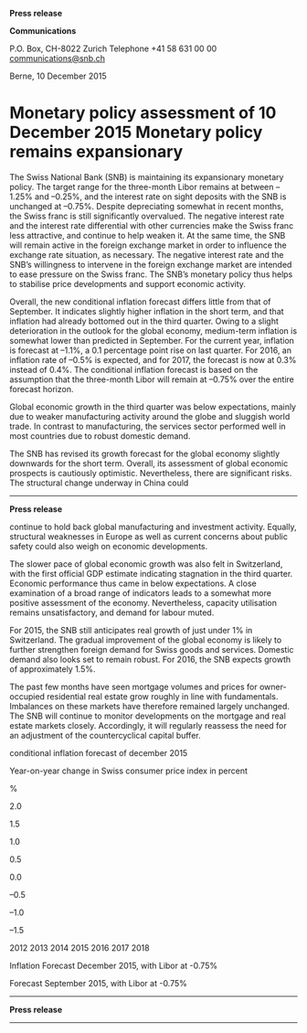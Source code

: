 **Press release**

**Communications**

P.O. Box, CH-8022 Zurich
Telephone +41 58 631 00 00
communications@snb.ch

Berne, 10 December 2015

# Monetary policy assessment of 10 December 2015 Monetary policy remains expansionary

The Swiss National Bank (SNB) is maintaining its expansionary monetary policy. The target
range for the three-month Libor remains at between –1.25% and –0.25%, and the interest rate
on sight deposits with the SNB is unchanged at –0.75%. Despite depreciating somewhat in
recent months, the Swiss franc is still significantly overvalued. The negative interest rate and
the interest rate differential with other currencies make the Swiss franc less attractive, and
continue to help weaken it. At the same time, the SNB will remain active in the foreign
exchange market in order to influence the exchange rate situation, as necessary. The negative
interest rate and the SNB’s willingness to intervene in the foreign exchange market are
intended to ease pressure on the Swiss franc. The SNB’s monetary policy thus helps to
stabilise price developments and support economic activity.

Overall, the new conditional inflation forecast differs little from that of September. It
indicates slightly higher inflation in the short term, and that inflation had already bottomed
out in the third quarter. Owing to a slight deterioration in the outlook for the global economy,
medium-term inflation is somewhat lower than predicted in September. For the current year,
inflation is forecast at –1.1%, a 0.1 percentage point rise on last quarter. For 2016, an inflation
rate of –0.5% is expected, and for 2017, the forecast is now at 0.3% instead of 0.4%. The
conditional inflation forecast is based on the assumption that the three-month Libor will
remain at –0.75% over the entire forecast horizon.

Global economic growth in the third quarter was below expectations, mainly due to weaker
manufacturing activity around the globe and sluggish world trade. In contrast to
manufacturing, the services sector performed well in most countries due to robust domestic
demand.

The SNB has revised its growth forecast for the global economy slightly downwards for the
short term. Overall, its assessment of global economic prospects is cautiously optimistic.
Nevertheless, there are significant risks. The structural change underway in China could


-----

**Press release**

continue to hold back global manufacturing and investment activity. Equally, structural
weaknesses in Europe as well as current concerns about public safety could also weigh on
economic developments.

The slower pace of global economic growth was also felt in Switzerland, with the first official
GDP estimate indicating stagnation in the third quarter. Economic performance thus came in
below expectations. A close examination of a broad range of indicators leads to a somewhat
more positive assessment of the economy. Nevertheless, capacity utilisation remains
unsatisfactory, and demand for labour muted.

For 2015, the SNB still anticipates real growth of just under 1% in Switzerland. The gradual
improvement of the global economy is likely to further strengthen foreign demand for Swiss
goods and services. Domestic demand also looks set to remain robust. For 2016, the SNB
expects growth of approximately 1.5%.

The past few months have seen mortgage volumes and prices for owner-occupied residential
real estate grow roughly in line with fundamentals. Imbalances on these markets have
therefore remained largely unchanged. The SNB will continue to monitor developments on
the mortgage and real estate markets closely. Accordingly, it will regularly reassess the need
for an adjustment of the countercyclical capital buffer.

conditional inflation forecast of december 2015

Year-on-year change in Swiss consumer price index in percent

%

2.0

1.5

1.0

0.5

0.0

–0.5

–1.0

–1.5

2012 2013 2014 2015 2016 2017 2018


Inflation Forecast December 2015,
with Libor at -0.75%


Forecast September 2015,
with Libor at -0.75%


-----

**Press release**


-----

